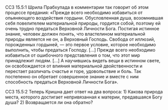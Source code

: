 ССЗ 15.5:1	Шрила Прабхупада в комментарии так говорит об этом процессе предания: «Прежде всего необходимо избавиться от опьяняющего воздействия гордыни. Обусловленная душа, возомнившая себя повелителем материальной природы, гордится собой, поэтому ей очень трудно предаться Верховной Личности Бога. Постигая истинное знание, человек должен понять, что властелином материальной природы является не он, а Верховный Господь. Свобода от иллюзий, порожденных гордыней, — это первое условие, которое необходимо выполнить, чтобы предаться Господу. [...] Прежде всего необходимо избавиться от ошибочного представления о том, что этот мир принадлежит людям. [...] А научившись видеть вещи в истинном свете, он освобождается от влияния материальной двойственности и перестает различать счастье и горе, удовольствие и боль. Так постепенно он обретает совершенное знание и вместе с ним способность предаться Верховной Личности Бога».

ССЗ 15.5:2	Теперь Кришна дает ответ на два вопроса: 1) Какова природа места, которого достигает непривязанная к материи, предавшаяся Богу душа? 2) Возвращается ли она обратно?